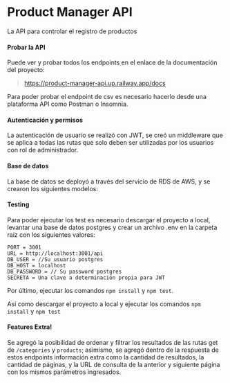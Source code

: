 # Product Manager API
La API para controlar el registro de productos

#### Probar la API
Puede ver y probar todos los endpoints en el enlace de la documentación del proyecto:
> https://product-manager-api.up.railway.app/docs

Para poder probar el endpoint de csv es necesario hacerlo desde una plataforma API como Postman o Insomnia.

#### Autenticación y permisos
La autenticación de usuario se realizó con JWT, se creó un middleware que se aplica a todas las rutas que solo deben ser utilizadas por los usuarios con rol de administrador.

#### Base de datos
La base de datos se deployó a través del servicio de RDS de AWS, y se crearon los siguientes modelos:

#### Testing
Para poder ejecutar los test es necesario descargar el proyecto a local, levantar una base de datos postgres y crear un archivo .env en la carpeta raíz con los siguientes valores:

	
	PORT = 3001
	URL = http://localhost:3001/api
	DB_USER = //Su usuario postgres
	DB_HOST = localhost
	DB_PASSWORD = // Su password postgres
	SECRETA = Una clave a determinación propia para JWT

Por último, ejecutar los comandos `npm install` y `npm test`.

Así como descargar el proyecto a local y ejecutar los comandos `npm install` y `npm test`

#### Features Extra!
Se agregó la posibilidad de ordenar y filtrar los resultados de las rutas get de  `/categories` y `products`; asimismo, se agregó dentro de la respuesta de estos endpoints información extra como la cantidad de resultados, la cantidad de páginas, y la URL  de consulta de la anterior y siguiente página con los mismos parámetros ingresados.
